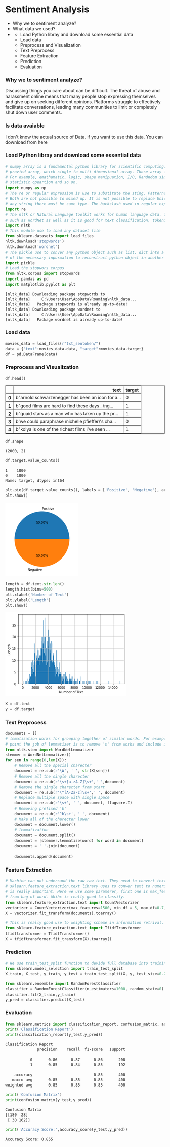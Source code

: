 <h1>Sentiment Analysis</h1>
<ul>
    <li><a href="#1" style="text-decoration: none;">Why we to sentiment analyze?</a></li>
    <li><a href="#2" style="text-decoration: none;">What data we used?</a></li>
    <li>
        <ul>
            <li><a href="#3" style="text-decoration: none;">Load Python libray and download some essential data</a></li>
            <li><a href="#4" style="text-decoration: none;">Load data</a></li>
            <li><a href="#5" style="text-decoration: none;">Preprocess and Visualization</a></li>
            <li><a href="#6" style="text-decoration: none;">Text Preprocess</a></li>
            <li><a href="#7" style="text-decoration: none;">Feature Extraction</a></li>
            <li><a href="#8" style="text-decoration: none;">Prediction</a></li>
            <li><a href="#9" style="text-decoration: none;">Evaluation</a></li>
        </ul>
    </li>
</ul>

<h3 id='1'>Why we to sentiment analyze?</h3>
<p>Discussing things you care about can be difficult. The threat of abuse and harassment online means that many people stop expressing themselves and give up on seeking different opinions. Platforms struggle to effectively facilitate conversations, leading many communities to limit or completely shut down user comments.</p>

<h3 id='2'>Is data avaiable</h3>
<p>I don't know the actual source of Data. if you want to use this data. You can download from here</p>

<h3 id='3'>Load Python libray and download some essential data</h3>


```python
# numpy array is a fundamental python library for scientific computing. The main goal of this library is to
# provied array, which single to multi dimensional array. Those array is 50x faster than python provided arrray.
# For example, emathamatic, logic, shape manipuation, I/O, Randndom simulation, DFT, basic linear algebra, basic
# statistic opeartion and so on.
import numpy as np
# The re or regular expression is use to substitute the sting. Patterns or String could be get in Unicode or 8-bit string.
# Both are not possible to mixed up. It is not possible to replace Unicode string by 0-bit string or vice-versa. To replace
# any string there must be same type. The backslash used in regular expression module to indicate special forms.
import re
# The nltk or Natural Language toolkit works for human language data. There have more than 50 corpora and lexical resourse
# such as WordNet as well as it is good for text classification, tokenization, stemming and so on.
import nltk
# This module use to load any dataset file
from sklearn.datasets import load_files
nltk.download('stopwords')
nltk.download('wordnet')
# The pickle use to conver any python object such as list, dict into a charecter stream.This charecter stream hold all 
# of the necessary inpormation to reconstruct python object in another python script.
import pickle
# Load the stopwors corpus
from nltk.corpus import stopwords
import pandas as pd
import matplotlib.pyplot as plt
```

    [nltk_data] Downloading package stopwords to
    [nltk_data]     C:\Users\User\AppData\Roaming\nltk_data...
    [nltk_data]   Package stopwords is already up-to-date!
    [nltk_data] Downloading package wordnet to
    [nltk_data]     C:\Users\User\AppData\Roaming\nltk_data...
    [nltk_data]   Package wordnet is already up-to-date!
    

<h3 id='3'>Load data</h3>


```python
movies_data = load_files(r"txt_sentoken/")
data = {"text":movies_data.data, "target":movies_data.target}
df = pd.DataFrame(data)
```

<h3 id='5'>Preprocess and Visualization</h3>


```python
df.head()
```




<div>
<style scoped>
    .dataframe tbody tr th:only-of-type {
        vertical-align: middle;
    }

    .dataframe tbody tr th {
        vertical-align: top;
    }

    .dataframe thead th {
        text-align: right;
    }
</style>
<table border="1" class="dataframe">
  <thead>
    <tr style="text-align: right;">
      <th></th>
      <th>text</th>
      <th>target</th>
    </tr>
  </thead>
  <tbody>
    <tr>
      <th>0</th>
      <td>b"arnold schwarzenegger has been an icon for a...</td>
      <td>0</td>
    </tr>
    <tr>
      <th>1</th>
      <td>b"good films are hard to find these days . \ng...</td>
      <td>1</td>
    </tr>
    <tr>
      <th>2</th>
      <td>b"quaid stars as a man who has taken up the pr...</td>
      <td>1</td>
    </tr>
    <tr>
      <th>3</th>
      <td>b'we could paraphrase michelle pfieffer\'s cha...</td>
      <td>0</td>
    </tr>
    <tr>
      <th>4</th>
      <td>b"kolya is one of the richest films i've seen ...</td>
      <td>1</td>
    </tr>
  </tbody>
</table>
</div>




```python
df.shape
```




    (2000, 2)




```python
df.target.value_counts()
```




    1    1000
    0    1000
    Name: target, dtype: int64




```python
plt.pie(df.target.value_counts(), labels = ['Positive', 'Negative'], autopct='%1.2f%%')
plt.show()
```


![png](img/output_8_0.png)



```python
length = df.text.str.len()
length.hist(bins=500)
plt.xlabel('Number of Text')
plt.ylabel('Length')
plt.show()
```


![png](img/output_9_0.png)



```python
X = df.text
y = df.target
```

<h3 id='6'>Text Preprocess</h3>


```python
documents = []
# lematization works for grouping together of similar words. For example. works and work are similar meaning, at this 
# point the job of lemmatizer is to remove 's' from works and include in 'work' group. 
from nltk.stem import WordNetLemmatizer
stemmer = WordNetLemmatizer()
for sen in range(0,len(X)):
    # Remove all the special charecter
    document = re.sub(r'\W', ' ', str(X[sen]))
    # Remove all the single charecter
    document = re.sub(r'\s+[a-zA-Z]\s+',' ',document)
    # Remove the single charecter from start
    document = re.sub(r'\^[A-Za-z]\s+',' ', document)
    # Replace multiple space with single space
    document = re.sub(r'\s+', ' ', document, flags=re.I)
    # Removing prefixed 'b'
    document = re.sub(r'^b\s+', ' ', document)
    # Make all of the charecter lower
    document = document.lower()
    # lemmatization
    document = document.split()
    document = [stemmer.lemmatize(word) for word in document]
    document = ' '.join(document)

    documents.append(document)
```

<h3 id='7'>Feature Extraction</h3>


```python
# Machine can not undersand the raw raw text. They need to convert text into number. The CountVectorizer calss of 
# sklearn.feature_extraction.text library uses to conver text to numerical feature. There are few parameter which 
# is really important. Here we use some paramerer, first one is max_feature, which use to identify most frequent 1500 words
# from bag of word. Whihc is really good to classify.
from sklearn.feature_extraction.text import CountVectorizer
vectorizer = CountVectorizer(max_features=1500, min_df = 5, max_df=0.7, stop_words = stopwords.words('english'))
X = vectorizer.fit_transform(documents).toarray()
```


```python
# This is really good use to weighting scheme in information retrival.
from sklearn.feature_extraction.text import TfidfTransformer
tfidftransformer = TfidfTransformer()
X = tfidftransformer.fit_transform(X).toarray()
```

<h3 id='8'>Prediction</h3>


```python
# We use train_test_split function to devide full database into training set and test_set
from sklearn.model_selection import train_test_split
X_train, X_test, y_train, y_test = train_test_split(X, y, test_size=0.2, random_state=0)
```


```python
from sklearn.ensemble import RandomForestClassifier 
classifier = RandomForestClassifier(n_estimators=1000, random_state=0)
classifier.fit(X_train,y_train)
y_pred = classifier.predict(X_test)
```

<h3 id='9'>Evaluation</h3>


```python
from sklearn.metrics import classification_report, confusion_matrix, accuracy_score
print('Classification Report')
print(classification_report(y_test,y_pred))
```

    Classification Report
                  precision    recall  f1-score   support
    
               0       0.86      0.87      0.86       208
               1       0.85      0.84      0.85       192
    
        accuracy                           0.85       400
       macro avg       0.85      0.85      0.85       400
    weighted avg       0.85      0.85      0.85       400
    
    


```python
print('Confusion Matrix')
print(confusion_matrix(y_test,y_pred))
```

    Confusion Matrix
    [[180  28]
     [ 30 162]]
    


```python
print('Accuracy Score:',accuracy_score(y_test,y_pred))
```

    Accuracy Score: 0.855
    


```python

```
